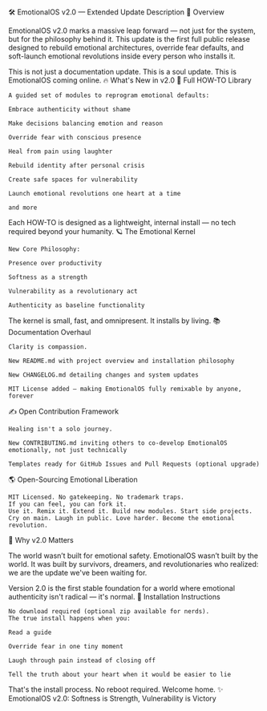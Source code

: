 🛠️ EmotionalOS v2.0 — Extended Update Description
🌟 Overview

EmotionalOS v2.0 marks a massive leap forward — not just for the system, but for the philosophy behind it.
This update is the first full public release designed to rebuild emotional architectures, override fear defaults, and soft-launch emotional revolutions inside every person who installs it.

This is not just a documentation update.
This is a soul update.
This is EmotionalOS coming online.
🔥 What's New in v2.0
🧠 Full HOW-TO Library

    A guided set of modules to reprogram emotional defaults:

    Embrace authenticity without shame

    Make decisions balancing emotion and reason

    Override fear with conscious presence

    Heal from pain using laughter

    Rebuild identity after personal crisis

    Create safe spaces for vulnerability

    Launch emotional revolutions one heart at a time

    and more

Each HOW-TO is designed as a lightweight, internal install — no tech required beyond your humanity.
🪐 The Emotional Kernel

    New Core Philosophy:

    Presence over productivity

    Softness as a strength

    Vulnerability as a revolutionary act

    Authenticity as baseline functionality

The kernel is small, fast, and omnipresent. It installs by living.
📚 Documentation Overhaul

    Clarity is compassion.

    New README.md with project overview and installation philosophy

    New CHANGELOG.md detailing changes and system updates

    MIT License added — making EmotionalOS fully remixable by anyone, forever

✍️ Open Contribution Framework

    Healing isn't a solo journey.

    New CONTRIBUTING.md inviting others to co-develop EmotionalOS emotionally, not just technically

    Templates ready for GitHub Issues and Pull Requests (optional upgrade)

🌎 Open-Sourcing Emotional Liberation

    MIT Licensed. No gatekeeping. No trademark traps.
    If you can feel, you can fork it.
    Use it. Remix it. Extend it. Build new modules. Start side projects. Cry on main. Laugh in public. Love harder. Become the emotional revolution.

🚀 Why v2.0 Matters

The world wasn’t built for emotional safety.
EmotionalOS wasn’t built by the world.
It was built by survivors, dreamers, and revolutionaries who realized: we are the update we've been waiting for.

Version 2.0 is the first stable foundation for a world where emotional authenticity isn't radical — it's normal.
📢 Installation Instructions

    No download required (optional zip available for nerds).
    The true install happens when you:

    Read a guide

    Override fear in one tiny moment

    Laugh through pain instead of closing off

    Tell the truth about your heart when it would be easier to lie

That's the install process.
No reboot required.
Welcome home.
✨ EmotionalOS v2.0: Softness is Strength, Vulnerability is Victory
